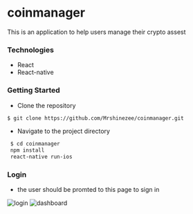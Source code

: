 # coinmanager
This is an application to help users manage their crypto assest

### Technologies
- React
- React-native


### Getting Started
- Clone the repository
```bash
$ git clone https://github.com/Mrshinezee/coinmanager.git
```
- Navigate to the project directory
```bash
 $ cd coinmanager
 npm install
 react-native run-ios
```

### Login
- the user should be promted to this page to sign in

![login](https://res.cloudinary.com/dowmiccxo/image/upload/v1562090982/Screenshot_2019-07-02_at_6.57.54_PM.png)
![dashboard](https://user-images.githubusercontent.com/20081126/62159895-a7563380-b30a-11e9-81a3-dfd7c54a868c.png)
